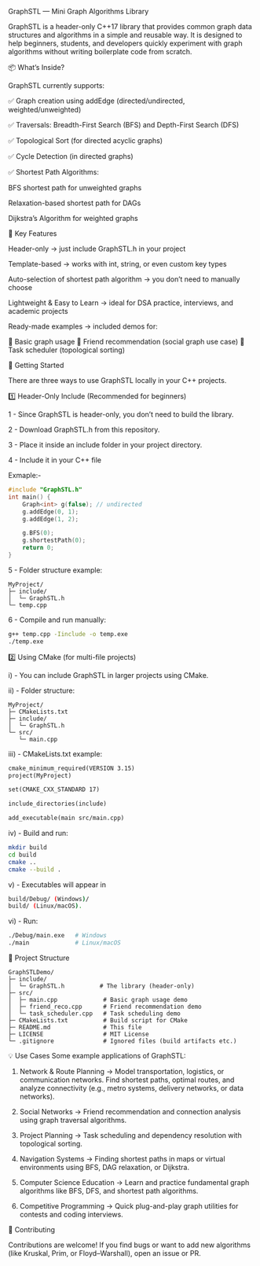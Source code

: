 GraphSTL — Mini Graph Algorithms Library

GraphSTL is a header-only C++17 library that provides common graph data structures and algorithms in a simple and reusable way.
It is designed to help beginners, students, and developers quickly experiment with graph algorithms without writing boilerplate code from scratch.

📦 What’s Inside?

GraphSTL currently supports:

✅ Graph creation using addEdge (directed/undirected, weighted/unweighted)

✅ Traversals: Breadth-First Search (BFS) and Depth-First Search (DFS)

✅ Topological Sort (for directed acyclic graphs)

✅ Cycle Detection (in directed graphs)

✅ Shortest Path Algorithms:

BFS shortest path for unweighted graphs

Relaxation-based shortest path for DAGs

Dijkstra’s Algorithm for weighted graphs

🔑 Key Features

Header-only → just include GraphSTL.h in your project

Template-based → works with int, string, or even custom key types

Auto-selection of shortest path algorithm → you don’t need to manually choose

Lightweight & Easy to Learn → ideal for DSA practice, interviews, and academic projects

Ready-made examples → included demos for:

📘 Basic graph usage
👥 Friend recommendation (social graph use case)
📅 Task scheduler (topological sorting)


🚀 Getting Started

There are three ways to use GraphSTL locally in your C++ projects.

1️⃣ Header-Only Include (Recommended for beginners)

1 - Since GraphSTL is header-only, you don’t need to build the library.

2 - Download GraphSTL.h from this repository.

3 - Place it inside an include folder in your project directory.

4 - Include it in your C++ file

Exmaple:-
```cpp
#include "GraphSTL.h"
int main() {
    Graph<int> g(false); // undirected
    g.addEdge(0, 1);
    g.addEdge(1, 2);

    g.BFS(0);
    g.shortestPath(0);
    return 0;
}
```

5 - Folder structure example:
```
MyProject/
├─ include/
│  └─ GraphSTL.h
└─ temp.cpp
```

6 - Compile and run manually:
```bash
g++ temp.cpp -Iinclude -o temp.exe
./temp.exe
```

2️⃣ Using CMake (for multi-file projects)

 i) - You can include GraphSTL in larger projects using CMake.
 
ii) - Folder structure:
```
MyProject/
├─ CMakeLists.txt
├─ include/
│  └─ GraphSTL.h
└─ src/
   └─ main.cpp
```


iii) - CMakeLists.txt example:

```txt
cmake_minimum_required(VERSION 3.15)
project(MyProject)

set(CMAKE_CXX_STANDARD 17)

include_directories(include)

add_executable(main src/main.cpp)
```


iv) - Build and run:
``` bash
mkdir build
cd build
cmake ..
cmake --build .
```


v) - Executables will appear in 
``` bash
build/Debug/ (Windows)/
build/ (Linux/macOS).
```

vi) -  Run:
``` bash
./Debug/main.exe   # Windows
./main             # Linux/macOS
```

📂 Project Structure
```
GraphSTLDemo/
├─ include/
│  └─ GraphSTL.h          # The library (header-only)
├─ src/
│  ├─ main.cpp             # Basic graph usage demo
│  ├─ friend_reco.cpp      # Friend recommendation demo
│  └─ task_scheduler.cpp   # Task scheduling demo
├─ CMakeLists.txt          # Build script for CMake
├─ README.md               # This file
├─ LICENSE                 # MIT License
└─ .gitignore              # Ignored files (build artifacts etc.)
```

💡 Use Cases
Some example applications of GraphSTL:

1. Network & Route Planning → Model transportation, logistics, or communication networks. 
   Find shortest paths, optimal routes, and analyze connectivity (e.g., metro systems, delivery networks, or data networks).

2. Social Networks → Friend recommendation and connection analysis using graph traversal algorithms.

3. Project Planning → Task scheduling and dependency resolution with topological sorting.

4. Navigation Systems → Finding shortest paths in maps or virtual environments using BFS, DAG relaxation, or Dijkstra.

5. Computer Science Education → Learn and practice fundamental graph algorithms like BFS, DFS, and shortest path algorithms.

6. Competitive Programming → Quick plug-and-play graph utilities for contests and coding interviews.

🤝 Contributing

Contributions are welcome!
If you find bugs or want to add new algorithms (like Kruskal, Prim, or Floyd–Warshall), open an issue or PR.
